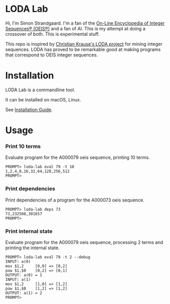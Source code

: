 # LODA Lab

Hi, I'm Simon Strandgaard. I'm a fan of the [On-Line Encyclopedia of Integer Sequences® (OEIS®)](http://oeis.org/) and a fan of AI. 
This is my attempt at doing a crossover of both. This is experimental stuff.

This repo is inspired by [Christian Krause's LODA project](https://github.com/ckrause/loda) for mining integer sequences.
LODA has proved to be remarkable good at making programs that correspond to OEIS integer sequences.

# Installation

LODA Lab is a commandline tool.

It can be installed on macOS, Linux.

See [Installation Guide](documents/install.md).


# Usage

### Print 10 terms

Evaluate program for the A000079 oeis sequence, printing 10 terms.

```
PROMPT> loda-lab eval 79 -t 10
1,2,4,8,16,32,64,128,256,512
PROMPT>
```

### Print dependencies

Print dependencies of a program for the A000073 oeis sequence.

```
PROMPT> loda-lab deps 73
73,232508,301657
PROMPT>
```

### Print internal state

Evaluate program for the A000079 oeis sequence, processing 2 terms and printing the internal state.

```
PROMPT> loda-lab eval 79 -t 2 --debug
INPUT: a(0)
mov $1,2     [0,0] => [0,2]
pow $1,$0    [0,2] => [0,1]
OUTPUT: a(0) = 1
INPUT: a(1)
mov $1,2     [1,0] => [1,2]
pow $1,$0    [1,2] => [1,2]
OUTPUT: a(1) = 2
PROMPT>
```

